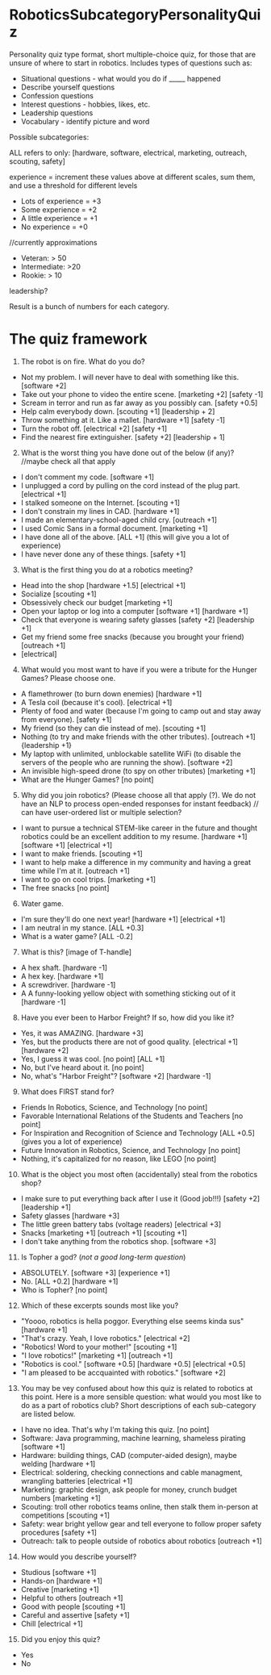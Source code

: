 # RoboticsSubcategoryPersonalityQuiz
Personality quiz type format, short multiple-choice quiz, for those that are unsure of where to start in robotics. 
Includes types of questions such as:
* Situational questions - what would you do if _____ happened
* Describe yourself questions
* Confession questions
* Interest questions - hobbies, likes, etc. 
* Leadership questions
* Vocabulary - identify picture and word

Possible subcategories:

ALL refers to only: [hardware, software, electrical, marketing, outreach, scouting, safety]

experience = increment these values above at different scales, sum them, and use a threshold for different levels 
* Lots of experience = +3
* Some experience = +2
* A little experience = +1
* No experience = +0

//currently approximations
* Veteran: > 50 
* Intermediate: >20
* Rookie: > 10

leadership?

Result is a bunch of numbers for each category. 

# The quiz framework

1. The robot is on fire. What do you do?
  * Not my problem. I will never have to deal with something like this. [software +2]
  * Take out your phone to video the entire scene. [marketing +2] [safety -1] 
  * Scream in terror and run as far away as you possibly can. [safety +0.5]
  * Help calm everybody down. [scouting +1] [leadership + 2]
  * Throw something at it. Like a mallet. [hardware +1] [safety -1]
  * Turn the robot off. [electrical +2] [safety +1]
  * Find the nearest fire extinguisher. [safety +2] [leadership + 1]
  
2. What is the worst thing you have done out of the below (if any)?
//maybe check all that apply
* I don't comment my code. [software +1]
* I unplugged a cord by pulling on the cord instead of the plug part. [electrical +1]
* I stalked someone on the Internet. [scouting +1]
* I don't constrain my lines in CAD. [hardware +1]
* I made an elementary-school-aged child cry. [outreach +1]
* I used Comic Sans in a formal document. [marketing +1]
* I have done all of the above. [ALL +1] (this will give you a lot of experience)
* I have never done any of these things. [safety +1]

3. What is the first thing you do at a robotics meeting?
  * Head into the shop [hardware +1.5] [electrical +1]
  * Socialize [scouting +1]
  * Obsessively check our budget [marketing +1]
  * Open your laptop or log into a computer [software +1] [hardware +1]
  * Check that everyone is wearing safety glasses [safety +2] [leadership +1]
  * Get my friend some free snacks (because you brought your friend) [outreach +1]
  * [electrical]

4. What would you most want to have if you were a tribute for the Hunger Games? Please choose one. 
* A flamethrower (to burn down enemies) [hardware +1]
* A Tesla coil (because it's cool). [electrical +1]
* Plenty of food and water (because I'm going to camp out and stay away from everyone). [safety +1]
* My friend (so they can die instead of me). [scouting +1]
* Nothing (to try and make friends with the other tributes). [outreach +1] {leadership +1}
* My laptop with unlimited, unblockable satellite WiFi (to disable the servers of the people who are running the show). [software +2]
* An invisible high-speed drone (to spy on other tributes) [marketing +1]
* What are the Hunger Games? [no point]

5. Why did you join robotics? (Please choose all that apply (?). We do not have an NLP to process open-ended responses for instant feedback) 
// can have user-ordered list or multiple selection?
* I want to pursue a technical STEM-like career in the future and thought robotics could be an excellent addition to my resume. [hardware +1] [software +1] [electrical +1]
* I want to make friends. [scouting +1]
* I want to help make a difference in my community and having a great time while I'm at it. [outreach +1]
* I want to go on cool trips. [marketing +1]
* The free snacks [no point]

6. Water game. 
* I'm sure they'll do one next year! [hardware +1] [electrical +1] 
* I am neutral in my stance. [ALL +0.3]
* What is a water game? [ALL -0.2] 

7. What is this? [image of T-handle]
* A hex shaft. [hardware -1]
* A hex key. [hardware +1] 
* A screwdriver. [hardware -1]
* A A funny-looking yellow object with something sticking out of it [hardware -1] 

8. Have you ever been to Harbor Freight? If so, how did you like it?
* Yes, it was AMAZING. [hardware +3] 
* Yes, but the products there are not of good quality. [electrical +1] [hardware +2] 
* Yes, I guess it was cool. [no point] [ALL +1]
* No, but I've heard about it. [no point]
* No, what's "Harbor Freight"? [software +2] [hardware -1]

9. What does FIRST stand for?
* Friends In Robotics, Science, and Technology [no point]
* Favorable International Relations of the Students and Teachers [no point]
* For Inspiration and Recognition of Science and Technology [ALL +0.5] (gives you a lot of experience)
* Future Innovation in Robotics, Science, and Technology [no point]
* Nothing, it's capitalized for no reason, like LEGO [no point]

10. What is the object you most often (accidentally) steal from the robotics shop?
  * I make sure to put everything back after I use it (Good job!!!) [safety +2] [leadership +1]
  * Safety glasses [hardware +3]
  * The little green battery tabs (voltage readers) [electrical +3]
  * Snacks [marketing +1] [outreach +1] [scouting +1]
  * I don't take anything from the robotics shop. [software +3] 

11. Is Topher a god? (*not a good long-term question*)
* ABSOLUTELY. [software +3] [experience +1]
* No. [ALL +0.2] [hardware +1]
* Who is Topher? [no point]

12. Which of these excerpts sounds most like you?
* "Yoooo, robotics is hella poggor. Everything else seems kinda sus" [hardware +1]
* "That's crazy. Yeah, I love robotics." [electrical +2]
* "Robotics! Word to your mother!" [scouting +1]
* "I love robotics!" [marketing +1] [outreach +1]
* "Robotics is cool." [software +0.5] [hardware +0.5] [electrical +0.5]
* "I am pleased to be accquainted with robotics." [software +2]

13. You  may be vey confused about how this quiz is related to robotics at this point. Here is a more sensible question: what would you most like to do as a part of robotics club? Short descriptions of each sub-category are listed below. 
* I have no idea. That's why I'm taking this quiz. [no point]
* Software: Java programming, machine learning, shameless pirating [software +1]
* Hardware: building things, CAD (computer-aided design), maybe welding [hardware +1]
* Electrical: soldering, checking connections and cable managment, wrangling batteries [electrical +1]
* Marketing: graphic design, ask people for money, crunch budget numbers [marketing +1]
* Scouting: troll other robotics teams online, then stalk them in-person at competitions [scouting +1]
* Safety: wear bright yellow gear and tell everyone to follow proper safety procedures [safety +1]
* Outreach: talk to people outside of robotics about robotics [outreach +1]

14. How would you describe yourself?
* Studious [software +1]
* Hands-on [hardware +1]
* Creative [marketing +1]
* Helpful to others [outreach +1]
* Good with people [scouting +1]
* Careful and assertive [safety +1]
* Chill [electrical +1]

15. Did you enjoy this quiz?
* Yes 
* No 

